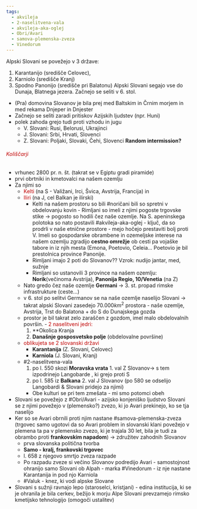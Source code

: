 ```yaml
---
tags:
  - akvileja
  - 2-naselitvena-vala
  - akvileja-aka-oglej
  - Obri/Avari
  - samova-plemenska-zveza
  - Vinedorum
---
```


Alpski Slovani se povežejo v 3 države: 
1. Karantanijo (središče Celovec), 
2. Karniolo (središče Kranj)
3. Spodno Panonijo (središče pri Balatonu)
  Alpski Slovani segajo vse do Dunaja, Blatnega jezera. Začnejo se seliti v 6. stol.
- (Pra) domovina Slovanov je bila prej med Baltskim in Črnim morjem in med rekama Dnjeper in Dnjester 
- Začnejo se seliti zaradi pritiskov Azijskih ljudstev (npr. Huni)
- polek zahoda grejo tudi proti vzhodu in jugu
	- V. Slovani: Rusi, Belorusi, Ukrajinci
	- J. Slovani: Srbi, Hrvati, Slovenci
	- Z. Slovani: Poljaki, Slovaki, Čehi, Slovenci
**Random intermission?**
###### <font color="#c00000">Koliščarji</font>
- vrhunec 2800 pr. n. št. (takrat se v Egiptu gradi piramide)
- prvi obrtniki in kmetovalci na našem ozemlju
- Za njimi so 
	- <font color="#c00000">Kelti</font> (na S - Valižani, Irci, Švica, Avstrija, Francija) in 
	- <font color="#c00000">Iliri</font> (na J, cel Balkan je ilirski) 
		- Kelti na našem prostoru so bili #noričani bili so spretni v obdelovanju kovin - Rimljani so imeli z njimi pogoste trgovske stike $\rightarrow$ pogosto so hodili čez naše ozemlje. Na S. apeninskega polotoka so nato postavili #akvileja-aka-oglej - ključ, da so prodrli v naše etnične prostore - mejo hočejo prestaviti bolj proti V. Imeli so gospodarske obrambene in ozemeljske interese na našem ozemlju zgradijo **cestno omrežje** ob cesti pa vojaške tabore in iz njih mesta (Emona, Poetovio, Celeia... Poetovio je bil prestolnica province Panonije.
		- Rimljani imajo 2 poti do Slovanov?? Vzrok: nudijo jantar, med, sužnje
		- Rimljani so ustanovili 3 province na našem ozemlju: **Norik**(večinoma Avstrija), **Panonija Regio, 10/Venetia** (na Z)
	- Nato gredo čez naše ozemlje **Germani** $\rightarrow$ 3. st. propad rimske infrastrukture (ceste...)
	- v 6. stol po selitvi Germanov se na naše ozemlje naselijo Slovani
     $\rightarrow$ takrat alpski Slovani zasedejo $70.000 km^2$ prostora - naše ozemlje, Avstrija, Trst do Balatona + do S do Dunajskega gozda 
     - prostor je bil takrat zelo zaraščen z gozdom, imel malo obdelovalnih površin.
     -<font color="#c00000"> 2 naselitveni jedri:</font>
	     1. **Okolica Kranja
	     2. **Današnje gosposvetsko polje** (obdelovalne površine)
	- <font color="#c00000"> oblikujeta se 2 slovanski državi</font>
		- **Karantanija** (Z. Slovani, Celovec)
		- **Karniola** (J. Slovani, Kranj)
	- #2-naselitvena-vala
		1. po l. 550 skozi **Moravska vrata** 1. val Z Slovanov$\rightarrow$ s tem izpodrinejo Langobarde , ki grejo proti S
		2. po l. 585 iz **Balkana** 2. val J Slovanov (po 580 se odselijo Langobardi & Slovani pridejo za njimi)
		- Obe kulturi se pri tem zmešata - mi smo potomci obeh
- Slovani se povežejo z #Obri/Avari - azijsko konjeniško ljudstvo Slovani se z njimi povežejo v (plemensko?) zvezo, ki jo Avari prekinejo, ko se tja naselijo
- Ker so se Avari obrnili proti njim nastane #samova-plemenska-zveza (trgovec samo ugotovi da so Avari problem in slovanski klani povežejo v plemena ta pa v plemensko zvezo, ki je trajala 30 let, bila je tudi za obrambo proti **frankovskim napadom**) $\rightarrow$ združitev zahodnih Slovanov
	- prva slovanska politična tvorba
	- **Samo - kralj, frankovski trgovec**
	- l. 658 z njegovo smrtjo zveza razpade
	- Po razpadu zveze si večino Slovanov podredijo Avari - samostojnost ohranijo samo Slovani ob Alpah - marka #Vinedorum - iz nje nastane Karantanija in pod njo Karniola
	- #Valuk - knez, ki vodi alpske Slovane
- Slovani s sužnji ravnajo lepo (staroselci, kristjani) - edina institucija, ki se je ohranila je bila cerkev, bežijo k morju Alpe Slovani prevzamejo rimsko kmetijsko tehnologijo (omogoči ustalitev) 
